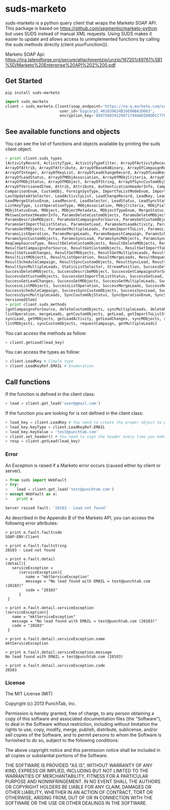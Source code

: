 suds-marketo
============

suds-marketo is a python query client that wraps the Marketo SOAP API. This package is based on https://github.com/segmentio/marketo-python but uses SUDS instead of manual XML requests. Using SUDS makes it easier to update and allows access to unimplemented functions by calling the suds methods directly (client.yourFunction()).

Marketo SOAP Api: https://jira.talendforge.org/secure/attachmentzip/unzip/167201/49761%5B1%5D/Marketo%20Enterprise%20API%202%200.pdf

## Get Started

```
pip install suds-marketo
```

```python
import suds_marketo
client = suds_marketo.Client(soap_endpoint='https://na-q.marketo.com/soap/mktows/2_0',
                        user_id='bigcorp1_461839624B16E06BA2D663',
                        encryption_key='899756834129871744AAEE88DDCC77CDEEDEC1AAAD66')
```

## See available functions and objects

You can see the list of functions and objects available by printing the suds client object.

```python
> print client.suds_types
[ActivityRecord, ActivityType, ActivityTypeFilter, ArrayOfActivityRecord, ArrayOfActivityType,
ArrayOfAttrib, ArrayOfAttribute, ArrayOfBase64Binary, ArrayOfCampaignRecord, ArrayOfCustomObj,
ArrayOfInteger, ArrayOfKeyList, ArrayOfLeadChangeRecord, ArrayOfLeadKey, ArrayOfLeadRecord,
ArrayOfLeadStatus, ArrayOfMObjAssociation, ArrayOfMObjCriteria, ArrayOfMObjFieldMetadata,
ArrayOfMObjStatus, ArrayOfMObject, ArrayOfString, ArrayOfSyncCustomObjStatus, ArrayOfSyncStatus,
ArrayOfVersionedItem, Attrib, Attribute, AuthenticationHeaderInfo, CampaignRecord,
ComparisonEnum, CustomObj, ForeignSysType, ImportToListModeEnum, ImportToListStatusEnum,
LastUpdateAtSelector, LeadActivityList, LeadChangeRecord, LeadKey, LeadKeyRef, LeadKeySelector,
LeadMergeStatusEnum, LeadRecord, LeadSelector, LeadStatus, LeadSyncStatus, ListKey,
ListKeyType, ListOperationType, MObjAssociation, MObjCriteria, MObjFieldMetadata, MObjStatus,
MObjStatusEnum, MObject, MObjectMetadata, MObjectTypeEnum, MergeStatus,
MktowsContextHeaderInfo, ParamsDeleteCustomObjects, ParamsDeleteMObjects,
ParamsDescribeMObject, ParamsGetCampaignsForSource, ParamsGetCustomObjects,
ParamsGetImportToListStatus, ParamsGetLead, ParamsGetLeadActivity, ParamsGetLeadChanges,
ParamsGetMObjects, ParamsGetMultipleLeads, ParamsImportToList, ParamsListMObjects,
ParamsListOperation, ParamsMergeLeads, ParamsRequestCampaign, ParamsScheduleCampaign,
ParamsSyncCustomObjects, ParamsSyncLead, ParamsSyncMObjects, ParamsSyncMultipleLeads,
ReqCampSourceType, ResultDeleteCustomObjects, ResultDeleteMObjects, ResultDescribeMObject,
ResultGetCampaignsForSource, ResultGetCustomObjects, ResultGetImportToListStatus, ResultGetLead,
ResultGetLeadChanges, ResultGetMObjects, ResultGetMultipleLeads, ResultImportToList,
ResultListMObjects, ResultListOperation, ResultMergeLeads, ResultRequestCampaign,
ResultScheduleCampaign, ResultSyncCustomObjects, ResultSyncLead, ResultSyncMObjects,
ResultSyncMultipleLeads, StaticListSelector, StreamPosition, SuccessDeleteCustomObjects,
SuccessDeleteMObjects, SuccessDescribeMObject, SuccessGetCampaignsForSource,
SuccessGetCustomObjects, SuccessGetImportToListStatus, SuccessGetLead, SuccessGetLeadActivity,
SuccessGetLeadChanges, SuccessGetMObjects, SuccessGetMultipleLeads, SuccessImportToList,
SuccessListMObjects, SuccessListOperation, SuccessMergeLeads, SuccessRequestCampaign,
SuccessScheduleCampaign, SuccessSyncCustomObjects, SuccessSyncLead, SuccessSyncMObjects,
SuccessSyncMultipleLeads, SyncCustomObjStatus, SyncOperationEnum, SyncStatus, SyncStatusEnum,
VersionedItem]
> print client.suds_methods
[getCampaignsForSource, deleteCustomObjects, syncMultipleLeads, deleteMObjects, describeMObject,
listOperation, mergeLeads, getCustomObjects, getLead, getImportToListStatus, importToList,
syncLead, getMObjects, getLeadActivity, getLeadChanges, syncMObjects, scheduleCampaign,
listMObjects, syncCustomObjects, requestCampaign, getMultipleLeads]

```

You can access the methods as follow:
```python
> client.getLead(lead_key)
```
You can access the types as follow:
```python
> client.LeadKey # Simple type
> client.LeadKeyRef.EMAIL # Enumeration
```

## Call functions

If the function is defined in the client class:
```python
> lead = client.get_lead('user@gmail.com')
```

If the function you are looking for is not defined in the client class:

```python
> lead_key = client.LeadKey # You need to create the proper object to pass to the function
> lead_key.keyType = client.LeadKeyRef.EMAIL
> lead_key.keyValue = 'test@punchtab.com'
> client.set_header() # You need to sign the header every time you make a call to the SOAP Api
> resp = client.getLead(lead_key)
```

### Error

An Exception is raised if a Marketo error occurs (caused either by client or server).

```python
> from suds import WebFault
> try:
>    lead = client.get_lead('test@punchtab.com')
> except WebFault as e:
>    print e

Server raised fault: '20103 - Lead not found'
```

As described in the Appendix B of the Marketo API, you can access the following error attributes:
```
> print e.fault.faultcode
SOAP-ENV:Client

> print e.fault.faultstring
20103 - Lead not found

> print e.fault.detail
(detail){
   serviceException = 
      (serviceException){
         name = "mktServiceException"
         message = "No lead found with EMAIL = test@punchtab.com (20103)"
         code = "20103"
      }
 }

> print e.fault.detail.serviceException
(serviceException){
   name = "mktServiceException"
   message = "No lead found with EMAIL = test@punchtab.com (20103)"
   code = "20103"
 }

> print e.fault.detail.serviceException.name
mktServiceException

> print e.fault.detail.serviceException.message
No lead found with EMAIL = test@punchtab.com (20103)

> print e.fault.detail.serviceException.code
20103
```

### License

The MIT License (MIT)

Copyright (c) 2013 PunchTab, Inc.

Permission is hereby granted, free of charge, to any person obtaining a copy of
this software and associated documentation files (the "Software"), to deal in
the Software without restriction, including without limitation the rights to
use, copy, modify, merge, publish, distribute, sublicense, and/or sell copies of
the Software, and to permit persons to whom the Software is furnished to do so,
subject to the following conditions:

The above copyright notice and this permission notice shall be included in all
copies or substantial portions of the Software.

THE SOFTWARE IS PROVIDED "AS IS", WITHOUT WARRANTY OF ANY KIND, EXPRESS OR
IMPLIED, INCLUDING BUT NOT LIMITED TO THE WARRANTIES OF MERCHANTABILITY, FITNESS
FOR A PARTICULAR PURPOSE AND NONINFRINGEMENT. IN NO EVENT SHALL THE AUTHORS OR
COPYRIGHT HOLDERS BE LIABLE FOR ANY CLAIM, DAMAGES OR OTHER LIABILITY, WHETHER
IN AN ACTION OF CONTRACT, TORT OR OTHERWISE, ARISING FROM, OUT OF OR IN
CONNECTION WITH THE SOFTWARE OR THE USE OR OTHER DEALINGS IN THE SOFTWARE.
